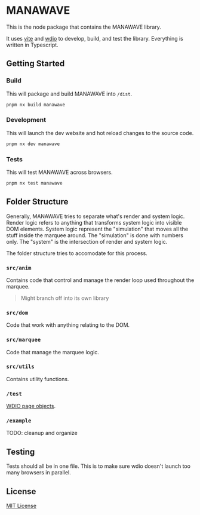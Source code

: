 # MANAWAVE

This is the node package that contains the MANAWAVE library.

It uses [vite](https://vitejs.dev/) and [wdio](https://webdriver.io/) to develop, build, and test the library. Everything is written in Typescript.

## Getting Started

### Build

This will package and build MANAWAVE into `/dist`.

```sh
pnpm nx build manawave
```

### Development

This will launch the dev website and hot reload changes to the source code.

```sh
pnpm nx dev manawave
```

### Tests

This will test MANAWAVE across browsers.

```sh
pnpm nx test manawave
```

## Folder Structure

Generally, MANAWAVE tries to separate what's render and system logic. Render logic refers to anything that transforms system logic into visible DOM elements. System logic represent the "simulation" that moves all the stuff inside the marquee around. The "simulation" is done with numbers only. The "system" is the intersection of render and system logic.

The folder structure tries to accomodate for this process.

### `src/anim`

Contains code that control and manage the render loop used throughout the marquee.

> Might branch off into its own library

### `src/dom`

Code that work with anything relating to the DOM.

### `src/marquee`

Code that manage the marquee logic.

### `src/utils`

Contains utility functions.

### `/test`

[WDIO page objects](https://webdriver.io/docs/pageobjects/).

### `/example`

TODO: cleanup and organize

## Testing

Tests should all be in one file. This is to make sure wdio doesn't launch too many browsers in parallel.

## License

[MIT License](../LICENSE)
